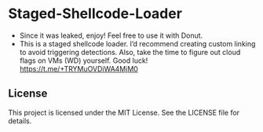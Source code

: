 # Staged-Shellcode-Loader
- Since it was leaked, enjoy! Feel free to use it with Donut.
- This is a staged shellcode loader. I’d recommend creating custom linking to avoid triggering detections. Also, take the time to figure out cloud flags on VMs (WD) yourself. Good luck!
https://t.me/+TRYMuOVDiWA4MjM0

## License
This project is licensed under the MIT License. See the LICENSE file for details.